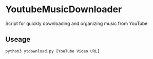 # YoutubeMusicDownloader
Script for quickly downloading and organizing music from YouTube

## Useage
```shell
python3 ytdownload.py [YouTube Video URL]
```
